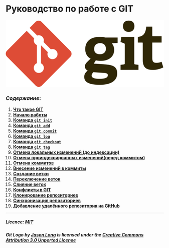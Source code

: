 # Руководство по работе с GIT

![git logo](./images%20and%20other/git%20logo.png)

### _Cодержание_:

1. **[Что такое GIT](./01-what-is-Git.md)**
2. **[Начало работы](./02-start-work.md)**
3. **[Команда `git init`](./03-init-command.md)**
4. **[Команда `git add`](./04-add-command.md)**
5. **[Команда `git commit`](./05-commit-command.md)**
6. **[Команда `git log`](./06-log-command.md)**
7. **[Команда `git checkout`](./07-checkout-command.md)**
8. **[Команда `git tag`](./08-tag-command.md)**
9. **[Отмена локальных изменений (до индексации)](./09-break-changes.md)**
10. **[Отмена проиндексироанных изменений(перед коммитом)](./10-reset-added-file.md)**
11. **[Отмена коммитов](./11-commit-reset.md)**
12. **[Внесение изменений в коммиты](./12-commit-changes.md)**
13. **[Создание ветки](./13-new-tree.md)**
14. **[Переключение веток](./14-tree-switch.md)**
15. **[Слияние веток](./15-tree-merge.md)**
16. **[Конфликты в GIT](./16-git-conflict.md)**
17. **[Клонирование репозиториев](./17-clone-repo.md)**
18. **[Синхронизация репозиториев](./18-repo-sinc.md)**
19. **[Добавление удалённого репозитория на **GitHub**](./19-github-repo.md)**

---

##### Licence: [MIT](./license.md)

##### Git Logo by [Jason Long](https://twitter.com/jasonlong) is licensed under the [Creative Commons Attribution 3.0 Unported License](https://creativecommons.org/licenses/by/3.0/)
